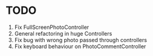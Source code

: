 # TODO

1. Fix FullScreenPhotoController
2. General refactoring in huge Controllers 
3. Fix bug with wrong photo passed through controllers
4. Fix keyboard behaviour on PhotoCommentController
